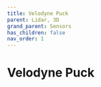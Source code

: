 ```yaml
---
title: Velodyne Puck
parent: Lidar, 3D
grand_parent: Sensors
has_children: false
nav_order: 1
---
```


# Velodyne Puck

<!-- TODO -->
